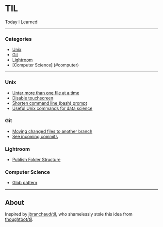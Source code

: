 # TIL
Today I Learned

---

### Categories

* [Unix](#unix)
* [Git](#git)
* [Lightroom](#lightroom)
* [Computer Science] (#computer)

---

### Unix
- [Untar more than one file at a time](unix/untar-more-than-one-file.md)
- [Disable touchscreen](unix/disable-touchscreen.md)
- [Shorten command line (bash) prompt](unix/shorten-command-line-bash-prompt.md)
- [Useful Unix commands for data science](unix/commands-data-science.md)

### Git
- [Moving changed files to another branch](git/moving-changed-files-to-another-branch.md)
- [See incoming commits](git/see-incoming-commits.md)

### Lightroom
- [Publish Folder Structure](lightroom/publish-folder-structure.md)

### Computer Science
- [Glob pattern](computer/glob-pattern.md) 

---

## About
Inspired by [jbranchaud/til](https://github.com/jbranchaud/til), who shamelessly stole this idea from
[thoughtbot/til](https://github.com/thoughtbot/til).

